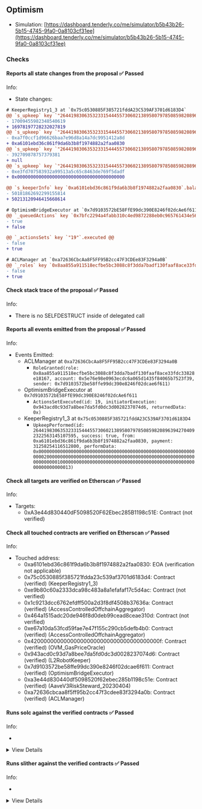 ## Optimism

- Simulation: [https://dashboard.tenderly.co/me/simulator/b5b43b26-5b15-4745-9fa0-0a8103cf31ee](https://dashboard.tenderly.co/me/simulator/b5b43b26-5b15-4745-9fa0-0a8103cf31ee)

### Checks

#### Reports all state changes from the proposal ✅ Passed

Info:

- State changes:

```diff
# KeeperRegistry1_3 at `0x75c0530885F385721fddA23C539AF3701d6183D4`
@@ `s_upkeep` key `"2644198306353233154445573060213895807978508598208963942704092322563145107595"`.balance @@
- 17009455982348540619
+ 16978197728232027819
@@ `s_upkeep` key `"2644198306353233154445573060213895807978508598208963942704092322563145107595"`.lastKeeper @@
- 0xa7f0ccf1d96626baa7e96d8a14a7dc9951412a8d
+ 0xa6101ebd36c861f9da6b3b8f1974882a2faa0830
@@ `s_upkeep` key `"2644198306353233154445573060213895807978508598208963942704092322563145107595"`.amountSpent @@
- 392709878757379381
+ null
@@ `s_upkeep` key `"2644198306353233154445573060213895807978508598208963942704092322563145107595"`.admin @@
- 0xe3fd707583932a99513a5c65c8463de769f5dadf
+ 0x0000000000000000000000000000000000000000

@@ `s_keeperInfo` key `0xa6101ebd36c861f9da6b3b8f1974882a2faa0830`.balance @@
- 50181862692299155814
+ 50213120946415668614

```

```diff
# OptimismBridgeExecutor at `0x7d9103572bE58FfE99dc390E8246f02dcAe6f611`
@@ `_queuedActions` key `0x7bfc2294a4fabb310c4ed9872288eb0c965761434e56e53f95248f23aa207b71` @@
- true
+ false

@@ `_actionsSets` key `"19"`.executed @@
- false
+ true

```

```diff
# ACLManager at `0xa72636CbcAa8F5FF95B2cc47F3CDEe83F3294a0B`
@@ `_roles` key `0x8aa855a911518ecfbe5bc3088c8f3dda7badf130faaf8ace33fdc33828e18167`.members.0x5e76e98e0963ecdc6a065d1435f84065b7523f39 @@
- false
+ true

```

#### Check stack trace of the proposal ✅ Passed

Info:

- There is no SELFDESTRUCT inside of delegated call

#### Reports all events emitted from the proposal ✅ Passed

Info:

- Events Emitted:
  - ACLManager at `0xa72636CbcAa8F5FF95B2cc47F3CDEe83F3294a0B`
    - `RoleGranted(role: 0x8aa855a911518ecfbe5bc3088c8f3dda7badf130faaf8ace33fdc33828e18167, account: 0x5e76e98e0963ecdc6a065d1435f84065b7523f39, sender: 0x7d9103572be58ffe99dc390e8246f02dcae6f611)`
  - OptimismBridgeExecutor at `0x7d9103572bE58FfE99dc390E8246f02dcAe6f611`
    - `ActionsSetExecuted(id: 19, initiatorExecution: 0x943acd0c93d7a8bee7da5fd0dc3d0028237074d6, returnedData: 0x)`
  - KeeperRegistry1_3 at `0x75c0530885F385721fddA23C539AF3701d6183D4`
    - `UpkeepPerformed(id: 2644198306353233154445573060213895807978508598208963942704092322563145107595, success: true, from: 0xa6101ebd36c861f9da6b3b8f1974882a2faa0830, payment: 31258254116512800, performData: 0x000000000000000000000000000000000000000000000000000000000000002000000000000000000000000000000000000000000000000000000000000000010000000000000000000000000000000000000000000000000000000000000013)`

#### Check all targets are verified on Etherscan ✅ Passed

Info:

- Targets:
  - 0xA3e44d830440dF5098520F62Ebec285B1198c51E: Contract (not verified)

#### Check all touched contracts are verified on Etherscan ✅ Passed

Info:

- Touched address:
  - 0xa6101ebd36c861f9da6b3b8f1974882a2faa0830: EOA (verification not applicable)
  - 0x75c0530885f385721fdda23c539af3701d6183d4: Contract (verified) (KeeperRegistry1_3)
  - 0xe9b80c60a2333dca98c483a8a1efafaf17c5d4ac: Contract (not verified)
  - 0x1c9213dcc6762efdff500a2d3f8df4508b37636a: Contract (verified) (AccessControlledOffchainAggregator)
  - 0x464a1515adc20de946f8d0deb99cead8ceae310d: Contract (not verified)
  - 0xe67a10da53fcd59fae7e47f155c290cb5defb4b0: Contract (verified) (AccessControlledOffchainAggregator)
  - 0x420000000000000000000000000000000000000f: Contract (verified) (OVM_GasPriceOracle)
  - 0x943acd0c93d7a8bee7da5fd0dc3d0028237074d6: Contract (verified) (L2RobotKeeper)
  - 0x7d9103572be58ffe99dc390e8246f02dcae6f611: Contract (verified) (OptimismBridgeExecutor)
  - 0xa3e44d830440df5098520f62ebec285b1198c51e: Contract (verified) (AaveV3RiskSteward_20230404)
  - 0xa72636cbcaa8f5ff95b2cc47f3cdee83f3294a0b: Contract (verified) (ACLManager)

#### Runs solc against the verified contracts ✅ Passed

Info:

-

<details>
<summary>View Details</summary>
<details>
<summary>View warnings for AccessControlledOffchainAggregator at `0x1C9213DCC6762EfdFf500a2d3f8Df4508B37636a`</summary>

```
Traceback (most recent call last):
  File "/home/sakulstra/.local/bin/crytic-compile", line 5, in <module>
    from crytic_compile.__main__ import main
ModuleNotFoundError: No module named 'crytic_compile'
```

</details>

<details>
<summary>View warnings for OVM_GasPriceOracle at `0x420000000000000000000000000000000000000F`</summary>

```
Traceback (most recent call last):
  File "/home/sakulstra/.local/bin/crytic-compile", line 5, in <module>
    from crytic_compile.__main__ import main
ModuleNotFoundError: No module named 'crytic_compile'
```

</details>

<details>
<summary>View warnings for KeeperRegistry1_3 at `0x75c0530885F385721fddA23C539AF3701d6183D4`</summary>

```
Traceback (most recent call last):
  File "/home/sakulstra/.local/bin/crytic-compile", line 5, in <module>
    from crytic_compile.__main__ import main
ModuleNotFoundError: No module named 'crytic_compile'
```

</details>

<details>
<summary>View warnings for OptimismBridgeExecutor at `0x7d9103572bE58FfE99dc390E8246f02dcAe6f611`</summary>

```
Traceback (most recent call last):
  File "/home/sakulstra/.local/bin/crytic-compile", line 5, in <module>
    from crytic_compile.__main__ import main
ModuleNotFoundError: No module named 'crytic_compile'
```

</details>

<details>
<summary>View warnings for L2RobotKeeper at `0x943AcD0c93d7a8Bee7dA5Fd0DC3d0028237074d6`</summary>

```
Traceback (most recent call last):
  File "/home/sakulstra/.local/bin/crytic-compile", line 5, in <module>
    from crytic_compile.__main__ import main
ModuleNotFoundError: No module named 'crytic_compile'
```

</details>

<details>
<summary>View warnings for AaveV3RiskSteward_20230404 at `0xA3e44d830440dF5098520F62Ebec285B1198c51E`</summary>

```
Traceback (most recent call last):
  File "/home/sakulstra/.local/bin/crytic-compile", line 5, in <module>
    from crytic_compile.__main__ import main
ModuleNotFoundError: No module named 'crytic_compile'
```

</details>

<details>
<summary>View warnings for ACLManager at `0xa72636CbcAa8F5FF95B2cc47F3CDEe83F3294a0B`</summary>

```
Traceback (most recent call last):
  File "/home/sakulstra/.local/bin/crytic-compile", line 5, in <module>
    from crytic_compile.__main__ import main
ModuleNotFoundError: No module named 'crytic_compile'
```

</details>

<details>
<summary>View warnings for AccessControlledOffchainAggregator at `0xE67a10DA53Fcd59fae7e47F155c290cb5Defb4B0`</summary>

```
Traceback (most recent call last):
  File "/home/sakulstra/.local/bin/crytic-compile", line 5, in <module>
    from crytic_compile.__main__ import main
ModuleNotFoundError: No module named 'crytic_compile'
```

</details>

</details>

#### Runs slither against the verified contracts ✅ Passed

Info:

-

<details>
<summary>View Details</summary>

<details>
<summary>Slither report for AccessControlledOffchainAggregator at `0x1C9213DCC6762EfdFf500a2d3f8Df4508B37636a`</summary>

```
Traceback (most recent call last):
  File "/home/sakulstra/.local/bin/slither", line 5, in <module>
    from slither.__main__ import main
ModuleNotFoundError: No module named 'slither'
```

</details>

<details>
<summary>Slither report for OVM_GasPriceOracle at `0x420000000000000000000000000000000000000F`</summary>

```
Traceback (most recent call last):
  File "/home/sakulstra/.local/bin/slither", line 5, in <module>
    from slither.__main__ import main
ModuleNotFoundError: No module named 'slither'
```

</details>

<details>
<summary>Slither report for KeeperRegistry1_3 at `0x75c0530885F385721fddA23C539AF3701d6183D4`</summary>

```
Traceback (most recent call last):
  File "/home/sakulstra/.local/bin/slither", line 5, in <module>
    from slither.__main__ import main
ModuleNotFoundError: No module named 'slither'
```

</details>

<details>
<summary>Slither report for OptimismBridgeExecutor at `0x7d9103572bE58FfE99dc390E8246f02dcAe6f611`</summary>

```
Traceback (most recent call last):
  File "/home/sakulstra/.local/bin/slither", line 5, in <module>
    from slither.__main__ import main
ModuleNotFoundError: No module named 'slither'
```

</details>

<details>
<summary>Slither report for L2RobotKeeper at `0x943AcD0c93d7a8Bee7dA5Fd0DC3d0028237074d6`</summary>

```
Traceback (most recent call last):
  File "/home/sakulstra/.local/bin/slither", line 5, in <module>
    from slither.__main__ import main
ModuleNotFoundError: No module named 'slither'
```

</details>

<details>
<summary>Slither report for AaveV3RiskSteward_20230404 at `0xA3e44d830440dF5098520F62Ebec285B1198c51E`</summary>

```
Traceback (most recent call last):
  File "/home/sakulstra/.local/bin/slither", line 5, in <module>
    from slither.__main__ import main
ModuleNotFoundError: No module named 'slither'
```

</details>

<details>
<summary>Slither report for ACLManager at `0xa72636CbcAa8F5FF95B2cc47F3CDEe83F3294a0B`</summary>

```
Traceback (most recent call last):
  File "/home/sakulstra/.local/bin/slither", line 5, in <module>
    from slither.__main__ import main
ModuleNotFoundError: No module named 'slither'
```

</details>

<details>
<summary>Slither report for AccessControlledOffchainAggregator at `0xE67a10DA53Fcd59fae7e47F155c290cb5Defb4B0`</summary>

```
Traceback (most recent call last):
  File "/home/sakulstra/.local/bin/slither", line 5, in <module>
    from slither.__main__ import main
ModuleNotFoundError: No module named 'slither'
```

</details>

</details>
